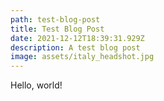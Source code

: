 ```yaml
---
path: test-blog-post
title: Test Blog Post
date: 2021-12-12T18:39:31.929Z
description: A test blog post
image: assets/italy_headshot.jpg
---
```

Hello, world!